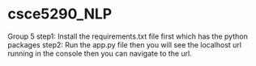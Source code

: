# csce5290_NLP
Group 5
step1: Install the requirements.txt file first which has the python packages
step2: Run the app.py file then you will see the localhost url running in the console then you can navigate to the url.
